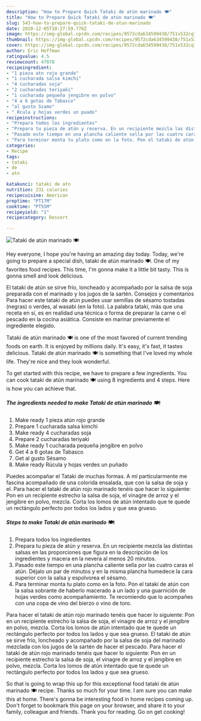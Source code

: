 ```yaml
---
description: "How to Prepare Quick Tataki de atún marinado 🍽"
title: "How to Prepare Quick Tataki de atún marinado 🍽"
slug: 543-how-to-prepare-quick-tataki-de-atun-marinado
date: 2020-12-05T10:27:59.776Z
image: https://img-global.cpcdn.com/recipes/9572cda634599438/751x532cq70/tataki-de-atun-marinado-🍽-foto-principal.jpg
thumbnail: https://img-global.cpcdn.com/recipes/9572cda634599438/751x532cq70/tataki-de-atun-marinado-🍽-foto-principal.jpg
cover: https://img-global.cpcdn.com/recipes/9572cda634599438/751x532cq70/tataki-de-atun-marinado-🍽-foto-principal.jpg
author: Eric Hoffman
ratingvalue: 4.5
reviewcount: 47078
recipeingredient:
- "1 pieza atn rojo grande"
- "1 cucharada salsa kimchi"
- "4 cucharadas soja"
- "2 cucharadas teriyaki"
- "1 cucharada pequeña jengibre en polvo"
- "4 a 6 gotas de Tabasco"
- "al gusto Ssamo"
- " Rcula y hojas verdes un puado"
recipeinstructions:
- "Prepara todos los ingredientes"
- "Prepara tu pieza de atún y reserva. En un recipiente mezcla las distintas salsas en las proporciones que figura en la descripción de los ingredientes y macera en la nevera al menos 20 minutos."
- "Pasado este tiempo en una plancha caliente sella por las cuatro caras el atún. Déjalo un par de minutos y en la misma plancha humedece la cara superior con la salsa y espolvorea el sésamo."
- "Para terminar monta tu plato como en la foto. Pon el tataki de atún con la salsa sobrante de haberlo macerado a un lado y una guarnición de hojas verdes como acompañamiento. Te recomiendo que lo acompañes con una copa de vino del bierzo o vino de toro."
categories:
- Recipe
tags:
- tataki
- de
- atn

katakunci: tataki de atn 
nutrition: 231 calories
recipecuisine: American
preptime: "PT17M"
cooktime: "PT55M"
recipeyield: "1"
recipecategory: Dessert

---
```



![Tataki de atún marinado 🍽](https://img-global.cpcdn.com/recipes/9572cda634599438/751x532cq70/tataki-de-atun-marinado-🍽-foto-principal.jpg)

Hey everyone, I hope you're having an amazing day today. Today, we're going to prepare a special dish, tataki de atún marinado 🍽. One of my favorites food recipes. This time, I'm gonna make it a little bit tasty. This is gonna smell and look delicious.

El tataki de atún se sirve frío, loncheado y acompañado por la salsa de soja preparada con el marinado y los jugos de la sartén. Consejos y comentarios Para hacer este tataki de atún puedes usar semillas de sésamo tostadas (negras) o verdes, al wasabi (en la foto). La palabra tataki, más que una receta en sí, es en realidad una técnica o forma de preparar la carne o el pescado en la cocina asiática. Consiste en marinar previamente el ingrediente elegido.

Tataki de atún marinado 🍽 is one of the most favored of current trending foods on earth. It is enjoyed by millions daily. It's easy, it's fast, it tastes delicious. Tataki de atún marinado 🍽 is something that I've loved my whole life. They're nice and they look wonderful.


To get started with this recipe, we have to prepare a few ingredients. You can cook tataki de atún marinado 🍽 using 8 ingredients and 4 steps. Here is how you can achieve that.

<!--inarticleads1-->

##### The ingredients needed to make Tataki de atún marinado 🍽:

1. Make ready 1 pieza atún rojo grande
1. Prepare 1 cucharada salsa kimchi
1. Make ready 4 cucharadas soja
1. Prepare 2 cucharadas teriyaki
1. Make ready 1 cucharada pequeña jengibre en polvo
1. Get 4 a 6 gotas de Tabasco
1. Get al gusto Sésamo
1. Make ready  Rúcula y hojas verdes un puñado


Puedes acompañar el Tataki de muchas formas. A mí particularmente me fascina acompañado de una colorida ensalada, que con la salsa de soja y el. Para hacer el tataki de atún rojo marinado tenéis que hacer lo siguiente: Pon en un recipiente estrecho la salsa de soja, el vinagre de arroz y el jengibre en polvo, mezcla. Corta los lomos de atún intentado que te quede un rectángulo perfecto por todos los lados y que sea grueso. 

<!--inarticleads2-->

##### Steps to make Tataki de atún marinado 🍽:

1. Prepara todos los ingredientes
1. Prepara tu pieza de atún y reserva. En un recipiente mezcla las distintas salsas en las proporciones que figura en la descripción de los ingredientes y macera en la nevera al menos 20 minutos.
1. Pasado este tiempo en una plancha caliente sella por las cuatro caras el atún. Déjalo un par de minutos y en la misma plancha humedece la cara superior con la salsa y espolvorea el sésamo.
1. Para terminar monta tu plato como en la foto. Pon el tataki de atún con la salsa sobrante de haberlo macerado a un lado y una guarnición de hojas verdes como acompañamiento. Te recomiendo que lo acompañes con una copa de vino del bierzo o vino de toro.


Para hacer el tataki de atún rojo marinado tenéis que hacer lo siguiente: Pon en un recipiente estrecho la salsa de soja, el vinagre de arroz y el jengibre en polvo, mezcla. Corta los lomos de atún intentado que te quede un rectángulo perfecto por todos los lados y que sea grueso. El tataki de atún se sirve frío, loncheado y acompañado por la salsa de soja del marinado mezclada con los jugos de la sartén de hacer el pescado. Para hacer el tataki de atún rojo marinado tenéis que hacer lo siguiente: Pon en un recipiente estrecho la salsa de soja, el vinagre de arroz y el jengibre en polvo, mezcla. Corta los lomos de atún intentado que te quede un rectángulo perfecto por todos los lados y que sea grueso. 

So that is going to wrap this up for this exceptional food tataki de atún marinado 🍽 recipe. Thanks so much for your time. I am sure you can make this at home. There's gonna be interesting food in home recipes coming up. Don't forget to bookmark this page on your browser, and share it to your family, colleague and friends. Thank you for reading. Go on get cooking!
